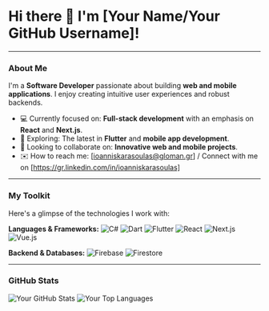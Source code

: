 # Hi there 👋 I'm [Your Name/Your GitHub Username]!

---

### About Me

I'm a **Software Developer** passionate about building **web and mobile applications**. I enjoy creating intuitive user experiences and robust backends.

-   💻 Currently focused on: **Full-stack development** with an emphasis on **React** and **Next.js**.
-   📱 Exploring: The latest in **Flutter** and **mobile app development**.
-   🤝 Looking to collaborate on: **Innovative web and mobile projects**.
-   ✉️ How to reach me: [ioanniskarasoulas@gloman.gr] / Connect with me on [https://gr.linkedin.com/in/ioanniskarasoulas]

---

### My Toolkit

Here's a glimpse of the technologies I work with:

**Languages & Frameworks:**
![C#](https://img.shields.io/badge/C%23-239120?style=for-the-badge&logo=c-sharp&logoColor=white)
![Dart](https://img.shields.io/badge/Dart-0175C2?style=for-the-badge&logo=dart&logoColor=white)
![Flutter](https://img.shields.io/badge/Flutter-02569B?style=for-the-badge&logo=flutter&logoColor=white)
![React](https://img.shields.io/badge/React-61DAFB?style=for-the-badge&logo=react&logoColor=white)
![Next.js](https://img.shields.io/badge/Next.js-000000?style=for-the-badge&logo=nextdotjs&logoColor=white)
![Vue.js](https://img.shields.io/badge/Vue.js-4FC08D?style=for-the-badge&logo=vuedotjs&logoColor=white)

**Backend & Databases:**
![Firebase](https://img.shields.io/badge/Firebase-FFCA28?style=for-the-badge&logo=firebase&logoColor=black)
![Firestore](https://img.shields.io/badge/Firestore-FFCA28?style=for-the-badge&logo=firebase&logoColor=black)

---

### GitHub Stats

![Your GitHub Stats](https://github-readme-stats.vercel.app/api?username=[ioanniskarasoulas-gln]&show_icons=true&theme=default)
![Your Top Languages](https://github-readme-stats.vercel.app/api/top-langs/?username=[ioanniskarasoulas-gln]&layout=compact&theme=default)
